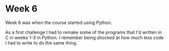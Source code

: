 # Week 6

Week 6 was when the course started using Python.

As a first challenge I had to remake some of the programs that I'd written in C in weeks 1-3 in Python.
I remember being shocked at how much less code I had to write to do the same thing.
